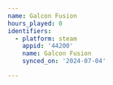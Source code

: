 ```yaml
---
name: Galcon Fusion
hours_played: 0
identifiers:
  - platform: steam
    appid: '44200'
    name: Galcon Fusion
    synced_on: '2024-07-04'

---
```

